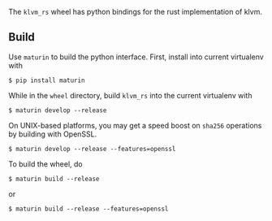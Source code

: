 The `klvm_rs` wheel has python bindings for the rust implementation of klvm.

## Build

Use `maturin` to build the python interface. First, install into current virtualenv with

```
$ pip install maturin
```

While in the `wheel` directory, build `klvm_rs` into the current virtualenv with

```
$ maturin develop --release
```

On UNIX-based platforms, you may get a speed boost on `sha256` operations by building
with OpenSSL.

```
$ maturin develop --release --features=openssl
```

To build the wheel, do

```
$ maturin build --release
```

or

```
$ maturin build --release --features=openssl
```
